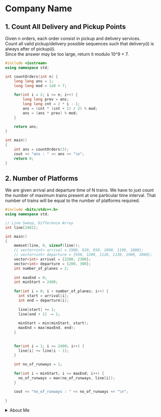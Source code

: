 # Company Name

## 1. Count All Delivery and Pickup Points

Given n orders, each order consist in pickup and delivery services.     
Count all valid pickup/delivery possible sequences such that delivery(i) is always after of pickup(i).    
Since the answer may be too large, return it modulo 10^9 + 7.

```cpp
#include <iostream>
using namespace std;

int countOrders(int n) {
    long long ans = 1;
    long long mod = 1e9 + 7;
    
    for(int i = 2; i <= n; i++) {
        long long prev = ans;
        long long cnt = 2 * i - 1;
        ans = (cnt * (cnt + 1) / 2) % mod;
        ans = (ans * prev) % mod;
    }
    
    return ans;
}

int main() 
{
    int ans = countOrders(3);
    cout << "ans : " << ans << "\n";
    return 0;
}
```

## 2. Number of Platforms

We are given arrival and departure time of N trains. We have to just count the number of maximum trains present at one particular time interval. That number of trains will be equal to the number of platforms required. 

```cpp
#include <bits/stdc++.h>
using namespace std;

// Line Sweep, Difference Array
int line[2401];

int main() 
{
    memset(line, 0, sizeof(line));
    // vector<int> arrival = {900, 920, 950, 1000, 1100, 1800};
    // vector<int> departure = {930, 1200, 1120, 1130, 1900, 2000};
    vector<int> arrival = {2200, 2300};
    vector<int> departure = {200, 300};
    int number_of_planes = 2;
    
    int maxEnd = 0;
    int minStart = 2400;
    
    for(int i = 0; i < number_of_planes; i++) {
      int start = arrival[i];
      int end = departure[i];
      
      line[start] += 1;
      line[end + 1] -= 1;
      
      minStart = min(minStart, start);
      maxEnd = max(maxEnd, end);
    }
    
    
    for(int i = 1; i <= 2400; i++) {
      line[i] += line[i - 1];
    }
    
    int no_of_runways = 1;
    
    for(int i = minStart; i <= maxEnd; i++) {
      no_of_runways = max(no_of_runways, line[i]);
    }
    
    cout << "no_of_runways : " << no_of_runways << "\n";
    
}
```

<details>
<summary>About Me</summary>

- Full Stack Web Developer
- Competitive Programmer

<p align="left"> <img src="https://komarev.com/ghpvc/?username=kiranpalsingh1806&label=Views&color=blue&style=plastic" alt="kiranpalsingh" /> </p>

</details>